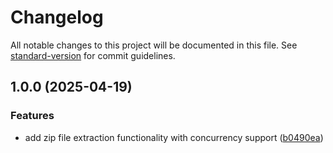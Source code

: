 # Changelog

All notable changes to this project will be documented in this file. See [standard-version](https://github.com/conventional-changelog/standard-version) for commit guidelines.

## 1.0.0 (2025-04-19)


### Features

* add zip file extraction functionality with concurrency support ([b0490ea](https://github.com/holmlibs/unzip/commit/b0490eaf35c74412f28541be4b1e457190e7977b))
